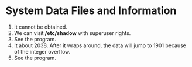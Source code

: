 # System Data Files and Information
1. It cannot be obtained.
2. We can visit **/etc/shadow** with superuser rights.
3. See the program.
4. It about 2038. After it wraps around, the data will jump to 1901 because of the integer overflow.
5. See the program.

